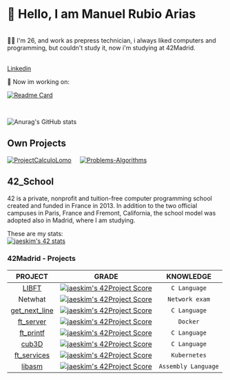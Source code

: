 
# 👋 Hello, I am Manuel Rubio Arias</br>

</br>
👨‍💻 I'm 26, and work as prepress technician, i always liked computers and programming, but couldn't study it, now i'm studying at 42Madrid.</br>
</br>

[Linkedin](http://www.linkedin.com/in/manuelrubioarias)

🚀 Now im working on:
</br>

[![Readme Card](https://github-readme-stats.vercel.app/api/pin/?username=mrubio7&repo=42_libasm&theme=dark&show_icons=true)](https://github.com/mrubio7/42_libasm)

</br>

![Anurag's GitHub stats](https://github-readme-stats.vercel.app/api?username=mrubio7&show_icons=true&theme=dark)

## Own Projects
[![ProjectCalculoLomo](https://github-readme-stats.vercel.app/api/pin/?username=mrubio7&repo=Calculo-Lomo&theme=dark&show_icons=true)](https://github.com/mrubio7/Calculo-Lomo)
&nbsp; &nbsp; [![Problems-Algorithms](https://github-readme-stats.vercel.app/api/pin/?username=mrubio7&repo=Problems-Algorithms&theme=dark&show_icons=true)](https://github.com/mrubio7/Problems-Algorithms)

## 42_School </br>

42 is a private, nonprofit and tuition-free computer programming school created and funded in France in 2013. In addition to the two official campuses in Paris, France and Fremont, California, the school model was adopted also in Madrid, where I am studying.</br>

These are my stats:</br>
[![jaeskim's 42 stats](https://badge42.herokuapp.com/api/stats/mrubio?darkmode=true)](https://github.com/JaeSeoKim/badge42)
</br>


### 42Madrid - Projects </br>

|PROJECT|GRADE|KNOWLEDGE|
|:---:|:--------------------------------------------------------------------------------------------------------------------------:|:-------:|
|[LIBFT](https://github.com/mrubio7/42_libft)|[![jaeskim's 42Project Score](https://badge42.herokuapp.com/api/project/mrubio/Libft)](https://github.com/JaeSeoKim/badge42)|`C Language`|
|Netwhat|[![jaeskim's 42Project Score](https://badge42.herokuapp.com/api/project/mrubio/netwhat)](https://github.com/JaeSeoKim/badge42)|`Network exam`|
|[get_next_line](https://github.com/mrubio7/42_get_next_line)|[![jaeskim's 42Project Score](https://badge42.herokuapp.com/api/project/mrubio/get_next_line)](https://github.com/JaeSeoKim/badge42)|`C Language`|
|[ft_server](https://github.com/mrubio7/42_server) |[![jaeskim's 42Project Score](https://badge42.herokuapp.com/api/project/mrubio/ft_server)](https://github.com/JaeSeoKim/badge42)|`Docker`|
|[ft_printf](https://github.com/mrubio7/42_printf)|[![jaeskim's 42Project Score](https://badge42.herokuapp.com/api/project/mrubio/ft_printf)](https://github.com/JaeSeoKim/badge42)|`C Language`|
|[cub3D](https://github.com/mrubio7/42_cub3D)|[![jaeskim's 42Project Score](https://badge42.herokuapp.com/api/project/mrubio/cub3d)](https://github.com/JaeSeoKim/badge42)|`C Language`|
|[ft_services](https://github.com/mrubio7/42_services)|[![jaeskim's 42Project Score](https://badge42.herokuapp.com/api/project/mrubio/ft_services)](https://github.com/JaeSeoKim/badge42)|`Kubernetes`|
|[libasm](https://github.com/mrubio7/42_libasm)|[![jaeskim's 42Project Score](https://badge42.herokuapp.com/api/project/mrubio/libasm)](https://github.com/JaeSeoKim/badge42)|`Assembly Language`|

